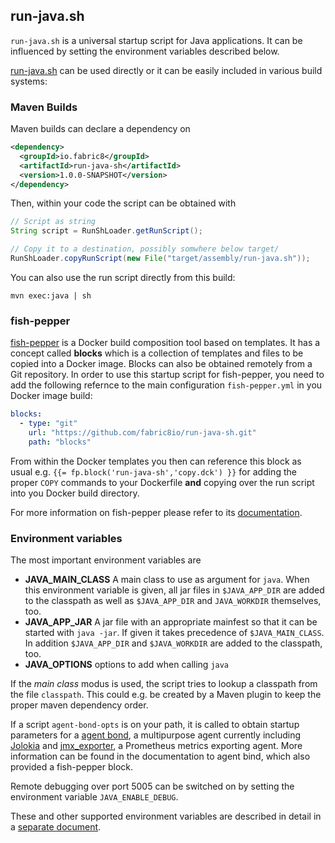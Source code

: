 ## run-java.sh

`run-java.sh` is a universal startup script for Java
applications. It can be influenced by setting the environment
variables described below.

[run-java.sh](blocks/run-java-sh/files/run-java.sh) can be used
directly or it can be easily included in various build systems:

### Maven Builds

Maven builds can declare a dependency on

```xml
<dependency>
  <groupId>io.fabric8</groupId>
  <artifactId>run-java-sh</artifactId>
  <version>1.0.0-SNAPSHOT</version>
</dependency>
```

Then, within your code the script can be obtained with

```java
// Script as string
String script = RunShLoader.getRunScript();

// Copy it to a destination, possibly somwhere below target/
RunShLoader.copyRunScript(new File("target/assembly/run-java.sh"));
```

You can also use the run script directly from this build:
```
mvn exec:java | sh 
```

### fish-pepper

[fish-pepper](https://github.com/rhuss/fish-pepper) is a Docker build
composition tool based on templates. It has a concept called
**blocks** which is a collection of templates and files to be copied
into a Docker image. Blocks can also be obtained remotely from a Git
repository. In order to use this startup script for fish-pepper, you
need to add the following refernce to the main configuration
`fish-pepper.yml` in you Docker image build:

```yml
blocks:
  - type: "git"
    url: "https://github.com/fabric8io/run-java-sh.git"
    path: "blocks"
```

From within the Docker templates you then can reference this block as
usual e.g. `{{= fp.block('run-java-sh','copy.dck') }}` for adding the
proper `COPY` commands to your Dockerfile **and** copying over the run
script into you Docker build directory.

For more information on fish-pepper please refer to its
[documentation](https://github.com/rhuss/fish-pepper/README.md).

### Environment variables

The most important environment variables are

* **JAVA_MAIN_CLASS** A main class to use as argument for `java`. When
  this environment variable is given, all jar files in `$JAVA_APP_DIR`
  are added to the classpath as well as `$JAVA_APP_DIR` and
  `JAVA_WORKDIR` themselves, too.
* **JAVA_APP_JAR** A jar file with an appropriate mainfest so that it
  can be started with `java -jar`. If given it takes precedence of
  `$JAVA_MAIN_CLASS`. In addition `$JAVA_APP_DIR` and `$JAVA_WORKDIR`
  are added to the classpath, too. 
* **JAVA_OPTIONS** options to add when calling `java`

If the *main class* modus is used, the script tries to lookup a
classpath from the file `classpath`. This could e.g. be created by a
Maven plugin to keep the proper maven dependency order.

If a script `agent-bond-opts` is on your path, it is called to obtain
startup parameters for a
[agent bond](https://github.com/fabric8io/agent-bond), a multipurpose
agent currently including [Jolokia](http://www.jolokia.org) and
[jmx_exporter](https://github.com/prometheus/jmx_exporter), a
Prometheus metrics exporting agent. More information can be found in
the documentation to agent bind, which also provided a fish-pepper
block.

Remote debugging over port 5005 can be switched on by setting the
environment variable `JAVA_ENABLE_DEBUG`. 

These and other supported environment variables are described in
detail in a [separate document](blocks/run-java-sh/readme.md). 
